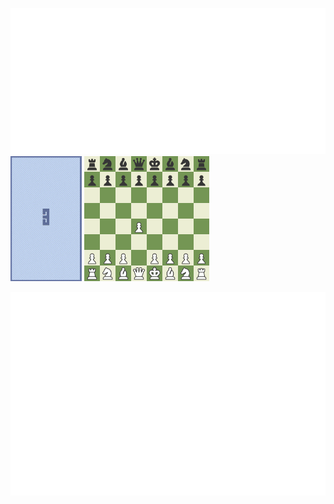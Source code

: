 ![Metrics](metrics.classic.svg)
![tetris.gif](tetris_small.gif) 
<a href="https://www.chess.com/game/ab8b6f4a-2c33-11ee-8f61-69a43701000f"><img src="chess.gif" width="200"></a>

![Achievements](metrics.plugin.achievements.svg)

<!--
[![Top Langs](https://github-readme-stats.vercel.app/api/top-langs/?username=joedf&layout=compact)](https://github.com/anuraghazra/github-readme-stats)


**joedf/joedf** is a ✨ _special_ ✨ repository because its `README.md` (this file) appears on your GitHub profile.

Here are some ideas to get you started:

- 🔭 I’m currently working on ...
- 🌱 I’m currently learning ...
- 👯 I’m looking to collaborate on ...
- 🤔 I’m looking for help with ...
- 💬 Ask me about ...
- 📫 How to reach me: ...
- 😄 Pronouns: ...
- ⚡ Fun fact: ...
-->
